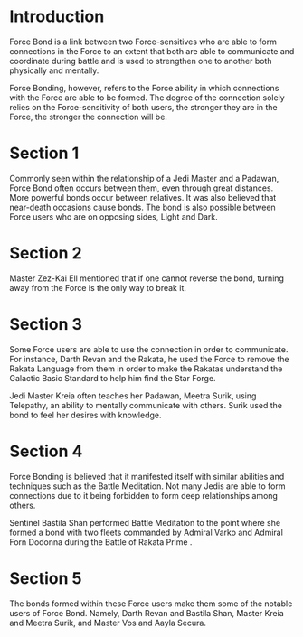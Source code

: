 # Introduction
Force Bond is a link between two Force-sensitives who are able to form connections in the Force to an extent that both are able to communicate and coordinate during battle and is used to strengthen one to another both physically and mentally.

Force Bonding, however, refers to the Force ability in which connections with the Force are able to be formed.
The degree of the connection solely relies on the Force-sensitivity of both users, the stronger they are in the Force, the stronger the connection will be.

# Section 1
Commonly seen within the relationship of a Jedi Master and a Padawan, Force Bond often occurs between them, even through great distances.
More powerful bonds occur between relatives.
It was also believed that near-death occasions cause bonds.
The bond is also possible between Force users who are on opposing sides, Light and Dark.



# Section 2
Master Zez-Kai Ell mentioned that if one cannot reverse the bond, turning away from the Force is the only way to break it.



# Section 3
Some Force users are able to use the connection in order to communicate.
For instance, Darth Revan and the Rakata, he used the Force to remove the Rakata Language from them in order to make the Rakatas understand the Galactic Basic Standard to help him find the Star Forge.

Jedi Master Kreia often teaches her Padawan, Meetra Surik, using Telepathy, an ability to mentally communicate with others.
Surik used the bond to feel her desires with knowledge.



# Section 4
Force Bonding is believed that it manifested itself with similar abilities and techniques such as the Battle Meditation.
Not many Jedis are able to form connections due to it being forbidden to form deep relationships among others.

Sentinel Bastila Shan performed Battle Meditation to the point where she formed a bond with two fleets commanded by Admiral Varko and Admiral Forn Dodonna during the Battle of Rakata Prime .



# Section 5
The bonds formed within these Force users make them some of the notable users of Force Bond.
Namely, Darth Revan and Bastila Shan, Master Kreia and Meetra Surik, and Master Vos and Aayla Secura.